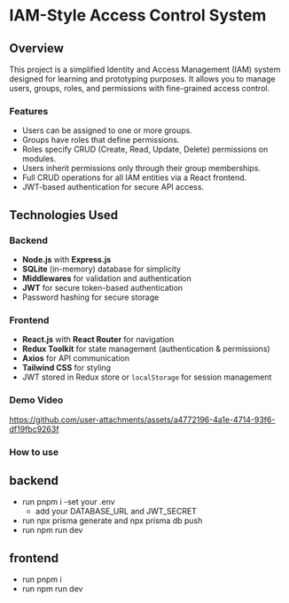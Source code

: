 # IAM-Style Access Control System

## Overview
This project is a simplified Identity and Access Management (IAM) system designed for learning and prototyping purposes. It allows you to manage users, groups, roles, and permissions with fine-grained access control.

### Features
- Users can be assigned to one or more groups.
- Groups have roles that define permissions.
- Roles specify CRUD (Create, Read, Update, Delete) permissions on modules.
- Users inherit permissions only through their group memberships.
- Full CRUD operations for all IAM entities via a React frontend.
- JWT-based authentication for secure API access.

## Technologies Used

### Backend
- **Node.js** with **Express.js**
- **SQLite** (in-memory) database for simplicity
- **Middlewares** for validation and authentication
- **JWT** for secure token-based authentication
- Password hashing for secure storage

### Frontend
- **React.js** with **React Router** for navigation
- **Redux Toolkit** for state management (authentication & permissions)
- **Axios** for API communication
- **Tailwind CSS** for styling
- JWT stored in Redux store or `localStorage` for session management

### Demo Video
https://github.com/user-attachments/assets/a4772196-4a1e-4714-93f6-df19fbc9263f



### How to use

## backend
- run pnpm i
-set your .env
  - add your DATABASE_URL and JWT_SECRET
- run npx prisma generate and npx prisma db push
- run npm run dev

## frontend
- run pnpm i
- run npm run dev
